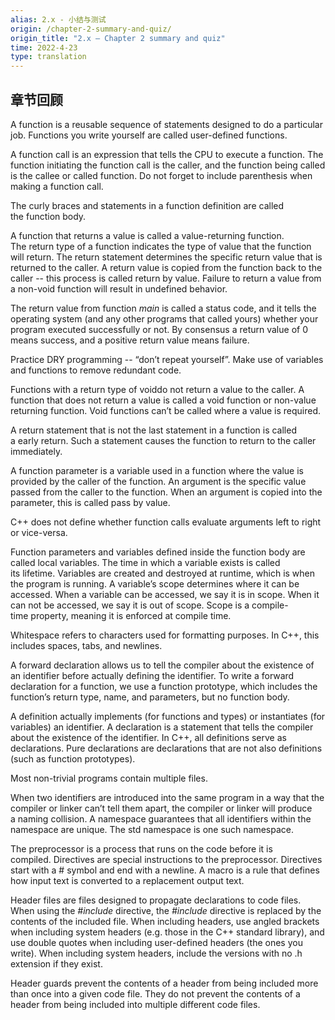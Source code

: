 ```yaml
---
alias: 2.x - 小结与测试
origin: /chapter-2-summary-and-quiz/
origin_title: "2.x — Chapter 2 summary and quiz"
time: 2022-4-23
type: translation
---
```



## 章节回顾

A function is a reusable sequence of statements designed to do a particular job. Functions you write yourself are called user-defined functions.

A function call is an expression that tells the CPU to execute a function. The function initiating the function call is the caller, and the function being called is the callee or called function. Do not forget to include parenthesis when making a function call.

The curly braces and statements in a function definition are called the function body.

A function that returns a value is called a value-returning function. The return type of a function indicates the type of value that the function will return. The return statement determines the specific return value that is returned to the caller. A return value is copied from the function back to the caller -- this process is called return by value. Failure to return a value from a non-void function will result in undefined behavior.

The return value from function _main_ is called a status code, and it tells the operating system (and any other programs that called yours) whether your program executed successfully or not. By consensus a return value of 0 means success, and a positive return value means failure.

Practice DRY programming -- “don’t repeat yourself”. Make use of variables and functions to remove redundant code.

Functions with a return type of voiddo not return a value to the caller. A function that does not return a value is called a void function or non-value returning function. Void functions can’t be called where a value is required.

A return statement that is not the last statement in a function is called a early return. Such a statement causes the function to return to the caller immediately.

A function parameter is a variable used in a function where the value is provided by the caller of the function. An argument is the specific value passed from the caller to the function. When an argument is copied into the parameter, this is called pass by value.

C++ does not define whether function calls evaluate arguments left to right or vice-versa.

Function parameters and variables defined inside the function body are called local variables. The time in which a variable exists is called its lifetime. Variables are created and destroyed at runtime, which is when the program is running. A variable’s scope determines where it can be accessed. When a variable can be accessed, we say it is in scope. When it can not be accessed, we say it is out of scope. Scope is a compile-time property, meaning it is enforced at compile time.

Whitespace refers to characters used for formatting purposes. In C++, this includes spaces, tabs, and newlines.

A forward declaration allows us to tell the compiler about the existence of an identifier before actually defining the identifier. To write a forward declaration for a function, we use a function prototype, which includes the function’s return type, name, and parameters, but no function body.

A definition actually implements (for functions and types) or instantiates (for variables) an identifier. A declaration is a statement that tells the compiler about the existence of the identifier. In C++, all definitions serve as declarations. Pure declarations are declarations that are not also definitions (such as function prototypes).

Most non-trivial programs contain multiple files.

When two identifiers are introduced into the same program in a way that the compiler or linker can’t tell them apart, the compiler or linker will produce a naming collision. A namespace guarantees that all identifiers within the namespace are unique. The std namespace is one such namespace.

The preprocessor is a process that runs on the code before it is compiled. Directives are special instructions to the preprocessor. Directives start with a # symbol and end with a newline. A macro is a rule that defines how input text is converted to a replacement output text.

Header files are files designed to propagate declarations to code files. When using the _#include_ directive, the _#include_ directive is replaced by the contents of the included file. When including headers, use angled brackets when including system headers (e.g. those in the C++ standard library), and use double quotes when including user-defined headers (the ones you write). When including system headers, include the versions with no .h extension if they exist.

Header guards prevent the contents of a header from being included more than once into a given code file. They do not prevent the contents of a header from being included into multiple different code files.